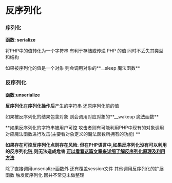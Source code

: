 # 反序列化

### 序列化

**函数: serialize**

将PHP中的值转化为一个字符串 有利于存储或传递 PHP 的值 同时不丢失其类型和结构&#x20;

如果被序列化的值是一个对象 则会调用对象的**\_\_sleep 魔法函数**

### 反序列化

**函数:unserialize**

**反序列化**在**序列化操作后**产生的字符串 还原序列化前的值&#x20;

如果被反序列化的结果包含对象 则会调用对应对象的**\_\_wakeup 魔法函数**

**如果反序列化的字符串被用户可控 攻击者则有可能利用PHP中现有的对象调用对应魔法函数进行攻击(主要看对象定义的魔法函数所拥有的功能) **

**如果存在可控反序列化点则存在风险. 但在PHP语言中,如果反序列化没有可以利用的反序列化链,则无法造成危害  **[**可以看看这篇文章来详细了解反序列化原理及利用方法**](https://v0w.top/2020/03/05/unsearise-POP/)****

除了直接调用unserialize函数外 还有覆盖session文件 其他调用反序列化的扩展函数 触发反序列化  因并不常见未做整理
